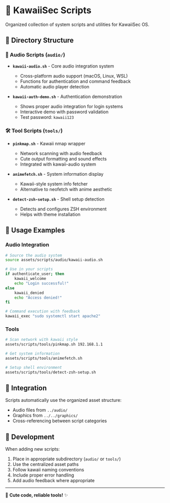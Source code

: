 # 🔧 KawaiiSec Scripts

Organized collection of system scripts and utilities for KawaiiSec OS.

## 📁 Directory Structure

### 🎵 Audio Scripts (`audio/`)
- **`kawaii-audio.sh`** - Core audio integration system
  - Cross-platform audio support (macOS, Linux, WSL)
  - Functions for authentication and command feedback
  - Automatic audio player detection
  
- **`kawaii-auth-demo.sh`** - Authentication demonstration
  - Shows proper audio integration for login systems
  - Interactive demo with password validation
  - Test password: `kawaii123`

### 🛠️ Tool Scripts (`tools/`)
- **`pinkmap.sh`** - Kawaii nmap wrapper
  - Network scanning with audio feedback
  - Cute output formatting and sound effects
  - Integrated with kawaii-audio system
  
- **`animefetch.sh`** - System information display
  - Kawaii-style system info fetcher
  - Alternative to neofetch with anime aesthetic
  
- **`detect-zsh-setup.sh`** - Shell setup detection
  - Detects and configures ZSH environment
  - Helps with theme installation

## 🚀 Usage Examples

### Audio Integration
```bash
# Source the audio system
source assets/scripts/audio/kawaii-audio.sh

# Use in your scripts
if authenticate_user; then
    kawaii_welcome
    echo "Login successful!"
else
    kawaii_denied
    echo "Access denied!"
fi

# Command execution with feedback
kawaii_exec "sudo systemctl start apache2"
```

### Tools
```bash
# Scan network with kawaii style
assets/scripts/tools/pinkmap.sh 192.168.1.1

# Get system information
assets/scripts/tools/animefetch.sh

# Setup shell environment
assets/scripts/tools/detect-zsh-setup.sh
```

## 🔗 Integration

Scripts automatically use the organized asset structure:
- Audio files from `../audio/`
- Graphics from `../../graphics/`
- Cross-referencing between script categories

## 🌸 Development

When adding new scripts:
1. Place in appropriate subdirectory (`audio/` or `tools/`)
2. Use the centralized asset paths
3. Follow kawaii naming conventions
4. Include proper error handling
5. Add audio feedback where appropriate

---

💖 **Cute code, reliable tools!** ✨ 